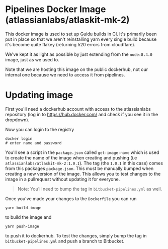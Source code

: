 # Pipelines Docker Image (atlassianlabs/atlaskit-mk-2)

This docker image is used to set up Guidu builds in CI. It's primarily been put in place so that
we aren't reinstalling yarn every single build because it's become quite flakey (returning 520 errors from cloudflare).

We've kept it as light as possible by just extending from the `node:8.4.0` image, just as we used to.

Note that we are hosting this image on the public dockerhub, not our internal one because we need to access it from pipelines.

# Updating image

First you'll need a dockerhub account with access to the atlassianlabs repository (log in to https://hub.docker.com/ and check if you see it in the dropdown).

Now you can login to the registry

```
docker login
# enter name and password
```

You'll see a script in the `package.json` called `get-image-name` which is used to create the name of the image when creating and pushing (i.e `atlassianlabs/atlaskit-mk-2:1.0.1`). The tag (the `1.0.1` in this case) comes from this packages `package.json`. This must be manually bumped when creating a new version of the image. This allows you to test changes to the image in a pullrequest without updating it for everyone.

> Note: You'll need to bump the tag in `bitbucket-pipelines.yml` as well.

Once you've made your changes to the `Dockerfile` you can run

```
yarn build-image
```

to build the image and

```
yarn push-image
```

to push it to dockerhub. To test the changes, simply bump the tag in `bitbucket-pipelines.yml` and push a branch to Bitbucket.
